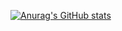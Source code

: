 [![Anurag's GitHub stats](https://github-readme-stats.vercel.app/api?username=dev-aly3n)](https://github.com/anuraghazra/github-readme-stats)
